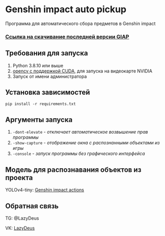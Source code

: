 # Genshin impact auto pickup

Программа для автоматического сбора предметов в Genshin impact

### [Ссылка на скачивание последней версии GIAP]()

## Требования для запуска

1. Python 3.8.10 или выше
2. [opencv с поддержкой CUDA](https://docs.opencv.org/4.5.2/d3/d52/tutorial_windows_install.html), для запуска на видеокарте NVIDIA
3. Запуск от имени администратора

## Установка зависимостей

`pip install -r requirements.txt`

## Аргументы запуска

1. `-dont-elevate` - _отключает автоматическое возвышение прав программы_
2. `-show-capture` - _отображение окна с распознанными объектами из игры_
3. `-console` - _запуск программы без графического интерфейса_

## Модель для распознавания объектов из проекта

YOLOv4-tiny: [Genshin impact actions](https://github.com/Demetrous-fd/Genshin-impact-actions-YOLOv4-tiny)

## Обратная связь

TG:  @LazyDeus

VK: [LazyDeus](https://vk.com/lazydeus)
